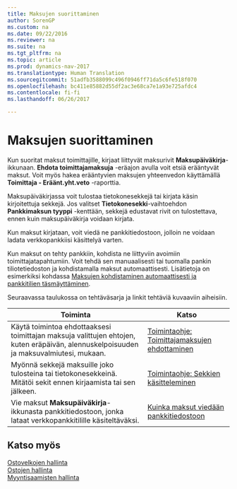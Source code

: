 ```yaml
---
title: Maksujen suorittaminen
author: SorenGP
ms.custom: na
ms.date: 09/22/2016
ms.reviewer: na
ms.suite: na
ms.tgt_pltfrm: na
ms.topic: article
ms.prod: dynamics-nav-2017
ms.translationtype: Human Translation
ms.sourcegitcommit: 51adfb3588099c496f0946ff71da5c6fe518f070
ms.openlocfilehash: bc411e85882d55df2ac3e68ca7e1a93e725afdc4
ms.contentlocale: fi-fi
ms.lasthandoff: 06/26/2017

---
```


# <a name="make-payments"></a>Maksujen suorittaminen
Kun suoritat maksut toimittajille, kirjaat liittyvät maksurivit **Maksupäiväkirja**-ikkunaan. **Ehdota toimittajamaksuja** -eräajon avulla voit etsiä erääntyvät maksut. Voit myös hakea erääntyvien maksujen yhteenvedon käyttämällä **Toimittaja - Eräänt.yht.veto** -raporttia.

Maksupäiväkirjassa voit tulostaa tietokonesekkejä tai kirjata käsin kirjoitettuja sekkejä. Jos valitset **Tietokonesekki**-vaihtoehdon **Pankkimaksun tyyppi** -kenttään, sekkejä edustavat rivit on tulostettava, ennen kuin maksupäiväkirja voidaan kirjata.

Kun maksut kirjataan, voit viedä ne pankkitiedostoon, jolloin ne voidaan ladata verkkopankkiisi käsittelyä varten.

Kun maksut on tehty pankkiin, kohdista ne liittyviin avoimiin toimittajatapahtumiin. Voit tehdä sen manuaalisesti tai tuomalla pankin tiliotetiedoston ja kohdistamalla maksut automaattisesti. Lisätietoja on esimerkiksi kohdassa [Maksujen kohdistaminen automaattisesti ja pankkitilien täsmäyttäminen](receivables-apply-payments-auto-reconcile-bank-accounts.md).

Seuraavassa taulukossa on tehtäväsarja ja linkit tehtäviä kuvaaviin aiheisiin.

|Toiminta |Katso |
|---|----|
|Käytä toimintoa ehdottaaksesi toimittajan maksuja valittujen ehtojen, kuten eräpäivän, alennuskelpoisuuden ja maksuvalmiutesi, mukaan.|[Toimintaohje: Toimittajamaksujen ehdottaminen](payables-how-suggest-vendor-payments.md)|
|Myönnä sekkejä maksuille joko tulosteina tai tietokonesekkeinä. Mitätöi sekit ennen kirjaamista tai sen jälkeen.|[Toimintaohje: Sekkien käsitteleminen](payables-how-work-checks.md)|
|Vie maksut **Maksupäiväkirja**-ikkunasta pankkitiedostoon, jonka lataat verkkopankkitilille käsiteltäväksi.|[Kuinka maksut viedään pankkitiedostoon](payables-how-export-payments-bank-file.md)|

## <a name="see-also"></a>Katso myös
[Ostovelkojen hallinta](payables-manage-payables.md)  
[Ostojen hallinta](purchasing-manage-purchasing.md)  
[Myyntisaamisten hallinta](receivables-manage-receivables.md)

